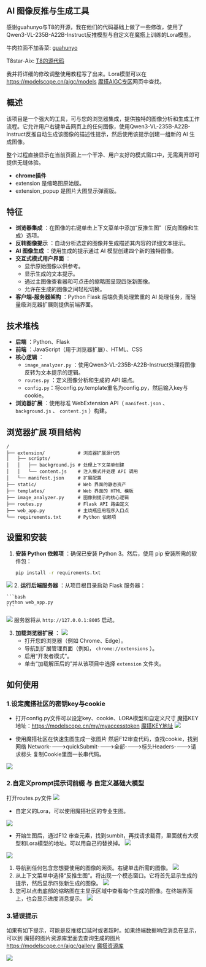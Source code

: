 ## AI 图像反推与生成工具

[](#ai-image-reverse--generation-tool)

感谢guahunyo与T8的开源，我在他们的代码基础上做了一些修改，使用了Qwen3-VL-235B-A22B-Instruct反推模型与自定义在魔搭上训练的Lora模型。



牛肉拉面不加香菜: [guahunyo](https://github.com/guahunyo)

T8star-Aix: [T8的源代码](https://github.com/T8mars/Qwen-Browser-plugin)

我并将详细的修改调整使用教程写了出来。Lora模型可以在 https://modelscope.cn/aigc/models 
[魔搭AIGC专区](https://modelscope.cn/aigc/models)网页中查找。

## 概述

[](#overview)

该项目是一个强大的工具，可与您的浏览器集成，提供独特的图像分析和生成工作流程。它允许用户右键单击网页上的任何图像，使用Qwen3-VL-235B-A22B-Instruct反推自动生成该图像的描述性提示，然后使用该提示创建一组新的 AI 生成图像。

整个过程直接显示在当前页面上一个干净、用户友好的模式窗口中，无需离开即可提供无缝体验。

- **chrome插件**
- extension 是缩略图原始版。
- extension_popup 是图片大图显示弹窗版。


## 特征

[](#features)

- **浏览器集成** ：在图像的右键单击上下文菜单中添加“反推生图”（反向图像和生成）选项。
- **反转图像提示** ：自动分析选定的图像并生成描述其内容的详细文本提示。
- **AI 图像生成** ：使用生成的提示通过 AI 模型创建四个新的独特图像。
- **交互式模式用户界面** ：
  - 显示原始图像以供参考。
  - 显示生成的文本提示。
  - 通过主图像查看器和可点击的缩略图呈现四张新图像。
  - 允许在生成的图像之间轻松切换。
- **客户端-服务器架构** ：Python Flask 后端负责处理繁重的 AI 处理任务，而轻量级浏览器扩展则提供前端界面。

## 技术堆栈

[](#technology-stack)

- **后端** ：Python、Flask
- **前端** ：JavaScript（用于浏览器扩展）、HTML、CSS
- **核心逻辑** ：
  - `image_analyzer.py` ：使用Qwen3-VL-235B-A22B-Instruct处理将图像反转为文本提示的逻辑。
  - `routes.py` ：定义图像分析和生成的 API 端点。
  - `config.py`：将config.py.template重名为config.py，然后输入key与cookie。
- **浏览器扩展** ：使用标准 WebExtension API（ `manifest.json` 、 `background.js` 、 `content.js` ）构建。

## 浏览器扩展 项目结构

[](#project-structure)

```
/
├── extension/            # 浏览器扩展源代码
│   ├── scripts/
│   │   ├── background.js # 处理上下文菜单创建
│   │   └── content.js    # 注入模式并处理 API 调用
│   └── manifest.json     # 扩展配置
├── static/               # Web 界面的静态资产
├── templates/            # Web 界面的 HTML 模板
├── image_analyzer.py     # 图像到提示的核心逻辑
├── routes.py             # Flask API 路由定义
├── web_app.py            # 主烧瓶应用程序入口点
└── requirements.txt      # Python 依赖项
```

## 设置和安装

[](#setup-and-installation)

1.  **安装 Python 依赖项** ：确保已安装 Python 3。然后，使用 pip 安装所需的软件包：

    ```bash
    pip install -r requirements.txt
    ```
![](images/pip.webp)
2.  **运行后端服务器** ：从项目根目录启动 Flask 服务器：

    ```bash
    python web_app.py
    ```
![](images/python.webp)
    服务器将从 `http://127.0.0.1:8005` 启动。

3.  **加载浏览器扩展** ：
![](images/chrome.webp)
    - 打开您的浏览器（例如 Chrome、Edge）。
    - 导航到扩展管理页面（例如， `chrome://extensions` ）。
    - 启用“开发者模式”。
    - 单击“加载解压后的”并从该项目中选择 `extension` 文件夹。

## 如何使用
### 1.设定魔搭社区的密钥key与cookie
- 打开config.py文件可以设定key、cookie、LORA模型和自定义尺寸
魔搭KEY地址：https://modelscope.cn/my/myaccesstoken
[魔搭KEY地址](https://modelscope.cn/my/myaccesstoken)
![](images/key.webp)

- 使用魔搭社区在快速生图生成一张图片
然后F12审查代码，查找cookie，找到网络 Network---->quickSubmit---->全部---->标头Headers---->请求标头
复制Cookie里面一长串代码。

![](images/cookie.webp)

### 2.自定义prompt提示词前缀 与 自定义基础大模型
打开routes.py文件
![](images/model-id.webp)

- 自定义的Lora，可以使用魔搭社区的专业生图。

![](images/lora-1.webp)

- 开始生图后，通过F12 审查元素，找到sumbit，再找请求载荷，里面就有大模型和Lora模型的地址。可以用自己的替换掉。
![](images/模型地址.webp)

![](images/lora-2.webp)


[](#how-to-use)

1. 导航到任何包含您想要使用的图像的网页。右键单击所需的图像。
![](images/pic.webp)
2. 从上下文菜单中选择“反推生图”。将出现一个模态窗口。它将首先显示生成的提示，然后显示四张新生成的图像。
![](images/pics.webp)
3. 您可以点击底部的缩略图在主显示区域中查看每个生成的图像。在终端界面上，也会显示进度消息提示。
![](images/app.webp)

### 3.错误提示
如果有如下提示，可能是反推接口延时或者超时。如果终端数据响应消息在显示，可以到
魔搭的图片资源库里面去查询生成的图片
https://modelscope.cn/aigc/gallery
[魔搭资源库](https://modelscope.cn/aigc/gallery)

![](images/error.webp)
